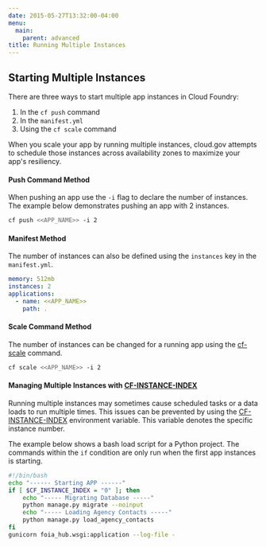 ```yaml
---
date: 2015-05-27T13:32:00-04:00
menu:
  main:
    parent: advanced
title: Running Multiple Instances
---
```


## Starting Multiple Instances
There are three ways to start multiple app instances in Cloud Foundry:

1.  In the `cf push` command
2.  In the `manifest.yml`
3.  Using the `cf scale` command

When you scale your app by running multiple instances, cloud.gov attempts to schedule those instances across availability zones to maximize your app's resiliency.

#### Push Command Method
When pushing an app use the `-i` flag to declare the number of instances. The example below demonstrates pushing an app with 2 instances.
```bash
cf push <<APP_NAME>> -i 2
```

#### Manifest Method
The number of instances can also be defined using the `instances` key in the `manifest.yml`.
```yaml
memory: 512mb
instances: 2
applications:
  - name: <<APP_NAME>>
    path: .
```

#### Scale Command Method
The number of instances can be changed for a running app using the [cf-scale](http://docs.cloudfoundry.org/devguide/deploy-apps/cf-scale.html) command.
```bash
cf scale <<APP_NAME>> -i 2
```

#### Managing Multiple Instances with [CF-INSTANCE-INDEX](http://docs.run.pivotal.io/devguide/deploy-apps/environment-variable.html#CF-INSTANCE-INDEX)
Running multiple instances may sometimes cause scheduled tasks or a data loads to run multiple times. This issues can be prevented by using the [CF-INSTANCE-INDEX](http://docs.run.pivotal.io/devguide/deploy-apps/environment-variable.html#CF-INSTANCE-INDEX) environment variable. This variable denotes the specific instance number.

The example below shows a bash load script for a Python project. The commands within the `if` condition are only run when the first app instances is starting.

```bash
#!/bin/bash
echo "------ Starting APP ------"
if [ $CF_INSTANCE_INDEX = "0" ]; then
    echo "----- Migrating Database -----"
    python manage.py migrate --noinput
    echo "----- Loading Agency Contacts -----"
    python manage.py load_agency_contacts
fi
gunicorn foia_hub.wsgi:application --log-file -
```

